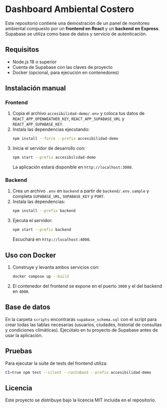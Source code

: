 # Dashboard Ambiental Costero

Este repositorio contiene una demostración de un panel de monitoreo ambiental compuesto por un **frontend en React** y un **backend en Express**. Supabase se utiliza como base de datos y servicio de autenticación.

## Requisitos
- Node.js 18 o superior
- Cuenta de Supabase con las claves de proyecto
- Docker (opcional, para ejecución en contenedores)

## Instalación manual
### Frontend
1. Copia el archivo `accesibilidad-demo/.env` y coloca tus datos de `REACT_APP_OPENWEATHER_KEY`, `REACT_APP_SUPABASE_URL` y `REACT_APP_SUPABASE_KEY`.
2. Instala las dependencias ejecutando:
   ```bash
   npm install --force --prefix accesibilidad-demo
   ```
3. Inicia el servidor de desarrollo con:
   ```bash
   npm start --prefix accesibilidad-demo
   ```
   La aplicación estará disponible en `http://localhost:3000`.

### Backend
1. Crea un archivo `.env` en `backend` a partir de `backend/.env.sample` y completa `SUPABASE_URL`, `SUPABASE_KEY` y `PORT`.
2. Instala las dependencias:
   ```bash
   npm install --prefix backend
   ```
3. Ejecuta el servidor:
   ```bash
   npm start --prefix backend
   ```
   Escuchará en `http://localhost:4000`.

## Uso con Docker
1. Construye y levanta ambos servicios con:
   ```bash
   docker compose up --build
   ```
2. El contenedor del frontend se expone en el puerto `3000` y el del backend en `4000`.

## Base de datos
En la carpeta `scripts` encontrarás `supabase_schema.sql` con el script para crear todas las tablas necesarias (usuarios, ciudades, historial de consultas y condiciones climáticas). Ejecútalo en tu proyecto de Supabase antes de usar la aplicación.

## Pruebas
Para ejecutar la suite de tests del frontend utiliza:
```bash
CI=true npm test --silent --runInBand --prefix accesibilidad-demo
```

## Licencia
Este proyecto se distribuye bajo la licencia MIT incluida en el repositorio.
